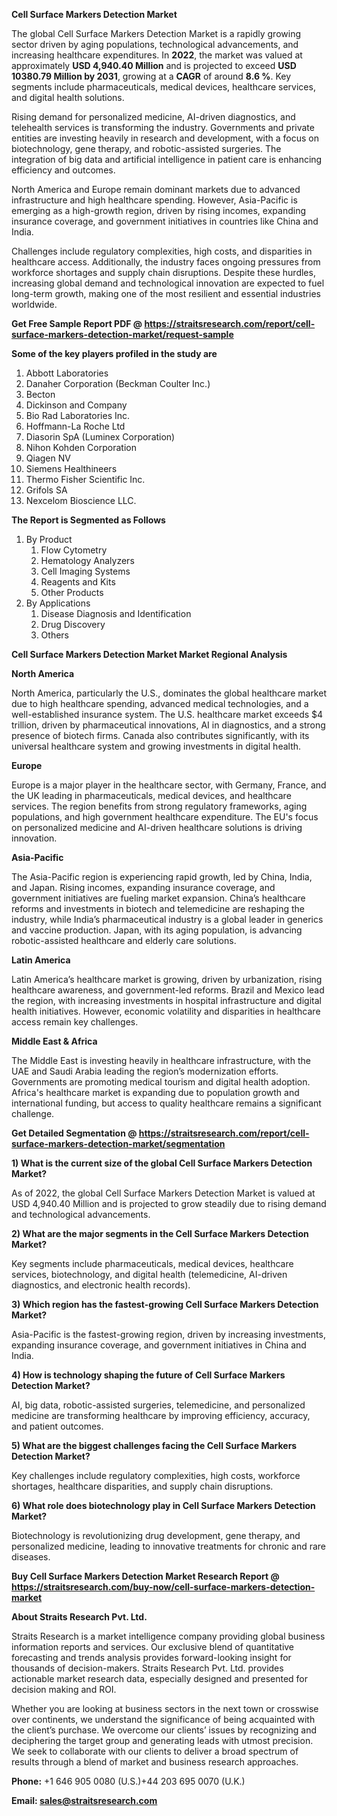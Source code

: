 <p><strong>Cell Surface Markers Detection Market</strong></p>
<p>The global Cell Surface Markers Detection Market is a rapidly growing sector driven by aging populations, technological advancements, and increasing healthcare expenditures. In <strong>2022</strong>, the market was valued at approximately <strong>USD 4,940.40 Million</strong> and is projected to exceed <strong>USD 10380.79 Million</strong><strong> by 2031</strong>, growing at a <strong>CAGR</strong> of around <strong>8.6 %</strong>. Key segments include pharmaceuticals, medical devices, healthcare services, and digital health solutions.</p>
<p>Rising demand for personalized medicine, AI-driven diagnostics, and telehealth services is transforming the industry. Governments and private entities are investing heavily in research and development, with a focus on biotechnology, gene therapy, and robotic-assisted surgeries. The integration of big data and artificial intelligence in patient care is enhancing efficiency and outcomes.</p>
<p>North America and Europe remain dominant markets due to advanced infrastructure and high healthcare spending. However, Asia-Pacific is emerging as a high-growth region, driven by rising incomes, expanding insurance coverage, and government initiatives in countries like China and India.</p>
<p>Challenges include regulatory complexities, high costs, and disparities in healthcare access. Additionally, the industry faces ongoing pressures from workforce shortages and supply chain disruptions. Despite these hurdles, increasing global demand and technological innovation are expected to fuel long-term growth, making one of the most resilient and essential industries worldwide.</p>
<p><strong>Get Free Sample Report PDF @ <a href=https://straitsresearch.com/report/cell-surface-markers-detection-market/request-sample>https://straitsresearch.com/report/cell-surface-markers-detection-market/request-sample</a></strong></p>
<div><strong>Some of the key players profiled in the study are</strong></div>
<p><ol>
<li>Abbott Laboratories</li>
<li>Danaher Corporation (Beckman Coulter Inc.)</li>
<li>Becton</li>
<li>Dickinson and Company</li>
<li>Bio Rad Laboratories Inc.</li>
<li>Hoffmann-La Roche Ltd</li>
<li>Diasorin SpA (Luminex Corporation)</li>
<li>Nihon Kohden Corporation</li>
<li>Qiagen NV</li>
<li>Siemens Healthineers</li>
<li>Thermo Fisher Scientific Inc.</li>
<li>Grifols SA</li>
<li>Nexcelom Bioscience LLC.</li>
</ol></p>
<p><strong>The Report is Segmented as Follows</strong></p>
<p><ol>
<li>By Product
<ol>
<li>Flow Cytometry</li>
<li>Hematology Analyzers</li>
<li>Cell Imaging Systems</li>
<li>Reagents and Kits</li>
<li>Other Products</li>
</ol>
</li>
<li>By Applications
<ol>
<li>Disease Diagnosis and Identification</li>
<li>Drug Discovery</li>
<li>Others</li>
</ol>
</li>
</ol></p>
<p><strong>Cell Surface Markers Detection Market Market Regional Analysis</strong></p>
<p><strong>North America</strong></p>
<p>North America, particularly the U.S., dominates the global healthcare market due to high healthcare spending, advanced medical technologies, and a well-established insurance system. The U.S. healthcare market exceeds $4 trillion, driven by pharmaceutical innovations, AI in diagnostics, and a strong presence of biotech firms. Canada also contributes significantly, with its universal healthcare system and growing investments in digital health.</p>
<p><strong>Europe</strong></p>
<p>Europe is a major player in the healthcare sector, with Germany, France, and the UK leading in pharmaceuticals, medical devices, and healthcare services. The region benefits from strong regulatory frameworks, aging populations, and high government healthcare expenditure. The EU's focus on personalized medicine and AI-driven healthcare solutions is driving innovation.</p>
<p><strong>Asia-Pacific</strong></p>
<p>The Asia-Pacific region is experiencing rapid growth, led by China, India, and Japan. Rising incomes, expanding insurance coverage, and government initiatives are fueling market expansion. China&rsquo;s healthcare reforms and investments in biotech and telemedicine are reshaping the industry, while India&rsquo;s pharmaceutical industry is a global leader in generics and vaccine production. Japan, with its aging population, is advancing robotic-assisted healthcare and elderly care solutions.</p>
<p><strong>Latin America</strong></p>
<p>Latin America&rsquo;s healthcare market is growing, driven by urbanization, rising healthcare awareness, and government-led reforms. Brazil and Mexico lead the region, with increasing investments in hospital infrastructure and digital health initiatives. However, economic volatility and disparities in healthcare access remain key challenges.</p>
<p><strong>Middle East &amp; Africa</strong></p>
<p>The Middle East is investing heavily in healthcare infrastructure, with the UAE and Saudi Arabia leading the region&rsquo;s modernization efforts. Governments are promoting medical tourism and digital health adoption. Africa's healthcare market is expanding due to population growth and international funding, but access to quality healthcare remains a significant challenge.</p>
<p><strong>Get Detailed Segmentation @ <a href=https://straitsresearch.com/report/cell-surface-markers-detection-market/segmentation>https://straitsresearch.com/report/cell-surface-markers-detection-market/segmentation</a></strong></p>
<p><strong>1) What is the current size of the global Cell Surface Markers Detection Market?</strong></p>
<p>As of 2022, the global Cell Surface Markers Detection Market is valued at USD 4,940.40 Million and is projected to grow steadily due to rising demand and technological advancements.</p>
<p><strong>2) What are the major segments in the Cell Surface Markers Detection Market?</strong></p>
<p>Key segments include pharmaceuticals, medical devices, healthcare services, biotechnology, and digital health (telemedicine, AI-driven diagnostics, and electronic health records).</p>
<p><strong>3) Which region has the fastest-growing Cell Surface Markers Detection Market?</strong></p>
<p>Asia-Pacific is the fastest-growing region, driven by increasing investments, expanding insurance coverage, and government initiatives in China and India.</p>
<p><strong>4) How is technology shaping the future of Cell Surface Markers Detection Market?</strong></p>
<p>AI, big data, robotic-assisted surgeries, telemedicine, and personalized medicine are transforming healthcare by improving efficiency, accuracy, and patient outcomes.</p>
<p><strong>5) What are the biggest challenges facing the Cell Surface Markers Detection Market?</strong></p>
<p>Key challenges include regulatory complexities, high costs, workforce shortages, healthcare disparities, and supply chain disruptions.</p>
<p><strong>6) What role does biotechnology play in Cell Surface Markers Detection Market?</strong></p>
<p>Biotechnology is revolutionizing drug development, gene therapy, and personalized medicine, leading to innovative treatments for chronic and rare diseases.</p>
<p><strong>Buy Cell Surface Markers Detection Market Research Report @ <a href=https://straitsresearch.com/buy-now/cell-surface-markers-detection-market>https://straitsresearch.com/buy-now/cell-surface-markers-detection-market</a></strong></p>
<p><strong>About Straits Research Pvt. Ltd.</strong></p>
<p>Straits Research is a market intelligence company providing global business information reports and services. Our exclusive blend of quantitative forecasting and trends analysis provides forward-looking insight for thousands of decision-makers. Straits Research Pvt. Ltd. provides actionable market research data, especially designed and presented for decision making and ROI.</p>
<p>Whether you are looking at business sectors in the next town or crosswise over continents, we understand the significance of being acquainted with the client&rsquo;s purchase. We overcome our clients&rsquo; issues by recognizing and deciphering the target group and generating leads with utmost precision. We seek to collaborate with our clients to deliver a broad spectrum of results through a blend of market and business research approaches.</p>
<p><strong><strong>Phone:</strong></strong> +1 646 905 0080 (U.S.)+44 203 695 0070 (U.K.)</p>
<p><strong><strong>Email: </strong></strong><a href=mailto:sales@straitsresearch.com><strong><u><strong>sales@straitsresearch.com</strong></u></strong></a></p>
